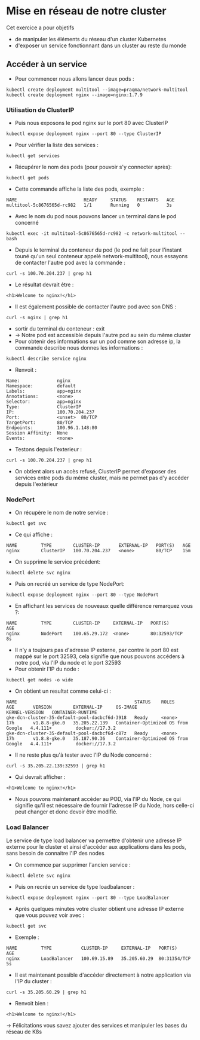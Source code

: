 # Mise en réseau de notre cluster

Cet exercice a pour objetifs 
* de manipuler les éléments du réseau d'un cluster Kubernetes
* d'exposer un service fonctionnant dans un cluster au reste du monde

## Accéder à un service
* Pour commencer nous allons lancer deux pods :
```
kubectl create deployment multitool --image=praqma/network-multitool
kubectl create deployment nginx --image=nginx:1.7.9
```
### Utilisation de ClusterIP
* Puis nous exposons le pod nginx sur le port 80 avec ClusterIP
```
kubectl expose deployment nginx --port 80 --type ClusterIP
```
* Pour vérifier la liste des services :
```
kubectl get services
```
* Récupérer le nom des pods (pour pouvoir s'y connecter après):
```
kubectl get pods
```
* Cette commande affiche la liste des pods, exemple :
```
NAME                         READY     STATUS    RESTARTS   AGE
multitool-5c8676565d-rc982   1/1       Running   0          3s
```
* Avec le nom du pod nous pouvons lancer un terminal dans le pod concerné
```
kubectl exec -it multitool-5c8676565d-rc982 -c network-multitool -- bash
```
* Depuis le terminal du conteneur du pod (le pod ne fait pour l'instant touné qu'un seul conteneur appelé network-multitool), nous essayons de contacter l'autre pod avec la commande :
```
curl -s 100.70.204.237 | grep h1
```
* Le résultat devrait être :
```
<h1>Welcome to nginx!</h1>
```
* Il est également possible de contacter l'autre pod avec son DNS :
```
curl -s nginx | grep h1
```
* sortir du terminal du conteneur : exit
* -> Notre pod est accessible depuis l'autre pod au sein du même cluster
* Pour obtenir des informations sur un pod comme son adresse ip, la commande describe nous donnes les informations :
```
kubectl describe service nginx
```
* Renvoit :
```
Name:              nginx
Namespace:         default
Labels:            app=nginx
Annotations:       <none>
Selector:          app=nginx
Type:              ClusterIP
IP:                100.70.204.237
Port:              <unset>  80/TCP
TargetPort:        80/TCP
Endpoints:         100.96.1.148:80
Session Affinity:  None
Events:            <none>
```
* Testons depuis l'exterieur :
```
curl -s 100.70.204.237 | grep h1
```
* On obtient alors un accès refusé, ClusterIP permet d'exposer des services entre pods du même cluster, mais ne permet pas d'y accéder depuis l'extérieur

### NodePort

* On récupère le nom de notre service :
```
kubectl get svc
```
* Ce qui affiche :
```
NAME         TYPE        CLUSTER-IP       EXTERNAL-IP   PORT(S)   AGE
nginx        ClusterIP   100.70.204.237   <none>        80/TCP    15m
```
* On supprime le service précédent:
```
kubectl delete svc nginx
```
* Puis on recréé un service de type NodePort:
```
kubectl expose deployment nginx --port 80 --type NodePort
```
* En affichant les services de nouveaux quelle différence remarquez vous ?:
```
NAME         TYPE        CLUSTER-IP     EXTERNAL-IP   PORT(S)        AGE
nginx        NodePort    100.65.29.172  <none>        80:32593/TCP   8s
```
* Il n'y a toujours pas d'adresse IP externe, par contre le port 80 est mappé sur le port 32593, cela signifie que nous pouvons accéders à notre pod, via l'IP du node et le port 32593
* Pour obtenir l'IP du node :
```
kubectl get nodes -o wide
```
* On obtient un resultat comme celui-ci :
```
NAME                                            STATUS    ROLES     AGE       VERSION        EXTERNAL-IP     OS-IMAGE                             KERNEL-VERSION   CONTAINER-RUNTIME
gke-dcn-cluster-35-default-pool-dacbcf6d-3918   Ready     <none>    17h       v1.8.8-gke.0   35.205.22.139   Container-Optimized OS from Google   4.4.111+         docker://17.3.2
gke-dcn-cluster-35-default-pool-dacbcf6d-c87z   Ready     <none>    17h       v1.8.8-gke.0   35.187.90.36    Container-Optimized OS from Google   4.4.111+         docker://17.3.2
```
* Il ne reste plus qu'à tester avec l'IP du Node concerné :
```
curl -s 35.205.22.139:32593 | grep h1
```
* Qui devrait afficher :
```
<h1>Welcome to nginx!</h1>
```
* Nous pouvons maintenant accéder au POD, via l'IP du Node, ce qui signifie qu'il est nécessaire de fournir l'adresse IP du Node, hors celle-ci peut changer et donc devoir être modifié. 

### Load Balancer 
Le service de type load balancer va permettre d'obtenir une adresse IP externe pour le cluster et ainsi d'accéder aux applications dans les pods, sans besoin de connaitre l'IP des nodes
* On commence par supprimer l'ancien service :
```
kubectl delete svc nginx
```
* Puis on recrée un service de type loadbalancer :
```
kubectl expose deployment nginx --port 80 --type LoadBalancer
```
* Après quelques minutes votre cluster obtient une adresse IP externe que vous pouvez voir avec :
```
kubectl get svc
```
* Exemple :
```
NAME         TYPE           CLUSTER-IP     EXTERNAL-IP   PORT(S)        AGE
nginx        LoadBalancer   100.69.15.89   35.205.60.29  80:31354/TCP   5s
```
* Il est maintenant possible d'accéder directement à notre application via l'IP du cluster :
```
curl -s 35.205.60.29 | grep h1
```
* Renvoit bien : 
```
<h1>Welcome to nginx!</h1>
```

-> Félicitations vous savez ajouter des services et manipuler les bases du réseau de K8s

